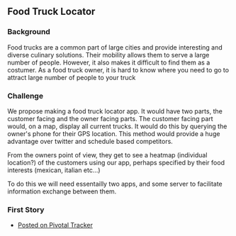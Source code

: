 Food Truck Locator
--------

### Background
Food trucks are a common part of large cities and provide interesting and diverse culinary solutions. Their mobility allows them to serve a large number of people. However, it also makes it difficult to find them as a costumer. As a food truck owner, it is hard to know where you need to go to attract large number of people to your truck

### Challenge
We propose making a food truck locator app. It would have two parts, the customer facing and the owner facing parts. The customer facing part would, on a map, display all current trucks. It would do this by querying the owner's phone for their GPS location. This method would provide a huge advantage over twitter and schedule based competitors.

From the owners point of view, they get to see a heatmap (individual location?) of the customers using our app, perhaps specified by their food interests (mexican, italian etc...)

To do this we will need essentailly two apps, and some server to facilitate information exchange between them.

### First Story

* [Posted on Pivotal Tracker](https://www.pivotaltracker.com/n/projects/1430534)